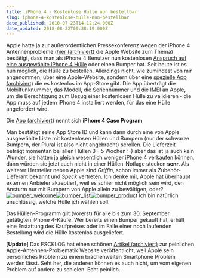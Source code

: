 ```yaml
---
title: iPhone 4 - Kostenlose Hülle nun bestellbar
slug: iphone-4-kostenlose-hulle-nun-bestellbar
date_published: 2010-07-23T14:12:24.000Z
date_updated: 2018-08-22T09:38:19.000Z
---
```


Apple hatte ja zur außerordentlichen Pressekonferenz wegen der iPhone 4 Antennenprobleme ([hier (archiviert)](http://web.archive.org/web/20100724161527/http://www.apple.com:80/antenna/?) die Apple Website zum Thema) bestätigt, dass man als iPhone 4 Benutzer nun kostenlosen [Anspruch auf eine ausgewählte iPhone 4 Hülle](__GHOST_URL__/17/kostenlose-bumper-fur-alle) oder einen Bumper hat. Seit heute ist es nun möglich, die Hülle zu bestellen. Allerdings nicht, wie zumindest von mir angenommen, über eine Apple-Website, sondern über eine [spezielle App (archiviert)](http://web.archive.org/web/20100724111455/http://www.apple.com:80/iphone/case-program/) die es kostenlos im App-Store gibt. Die App überträgt die Mobilfunknummer, das Modell, die Seriennummer und die IMEI an Apple, um die Berechtigung zum Bezug einer kostenlosen Hülle zu validieren - die App muss auf jedem iPhone 4 installiert werden, für das eine Hülle angefordert wird.

Die [App (archiviert)](http://web.archive.org/web/20100724111455/http://www.apple.com:80/iphone/case-program/) nennt sich **iPhone 4 Case Program**

Man bestätigt seine App Store ID und kann dann durch eine von Apple ausgewählte Liste mit kostenlosen Hüllen und Bumpern (nur der schwarze Bumpern, der Plural ist also nicht angebracht) scrollen. Die Lieferzeit beträgt momentan bei allen Hüllen 3 - 5 Wochen :-) aber das ist ja auch kein Wunder, sie hätten ja gleich wesentlich weniger iPhone 4 verkaufen können, dann würden sie jetzt auch nicht in einer Hüllen-Notlage stecken **scnr**. Als weiterer Hersteller neben Apple sind *Griffin*, schon immer als Zubehör-Lieferant bekannt und *Speck* vertreten. Ich denke mir, Apple hat überhaupt externen Anbieter akzeptiert, weil es schier nicht möglich sein wird, den Ansturm nur mit Bumpern von Apple allein zu bewältigen, oder?
[![bumper_welcome](//picdump.thafaker.de/2010/07/bumper_welcome-386x580.png)](http://picdump.thafaker.de/2010/07/bumper_welcome.png)[![bumper_list](//picdump.thafaker.de/2010/07/bumper_list-386x580.png)](http://picdump.thafaker.de/2010/07/bumper_list.png)[![bumper_product](//picdump.thafaker.de/2010/07/bumper_product-386x580.png)](http://picdump.thafaker.de/2010/07/bumper_product.png)
Ich bin natürlich unschlüssig, welche Hülle ich wählen soll.

Das Hüllen-Programm gilt (vorerst) für alle bis zum 30. September getätigten iPhone 4-Käufe. Wer bereits einen Bumper gekauft hat, erhält eine Erstattung des Kaufpreises oder im Falle einer noch laufenden Bestellung wird die Hülle kostenlos ausgeliefert.

[**Update**] Das FSCKLOG hat einen schönen [Artikel (archiviert)](http://web.archive.org/web/20100728015747/http://www.fscklog.com:80/2010/07/die-%C3%BCberfl%C3%BCssigkeit-von-apples-antennen-pranger-galerie-video.html) zur peinlichen Apple-Antennen-Problematik Website veröffentlicht, weil Apple sein persönliches Problem zu einem brachenweiten Smartphone Problem werden lässt. Seht her, die anderen können es auch nicht, um vom eigenen Problem auf andere zu schielen. Echt peinlich.
